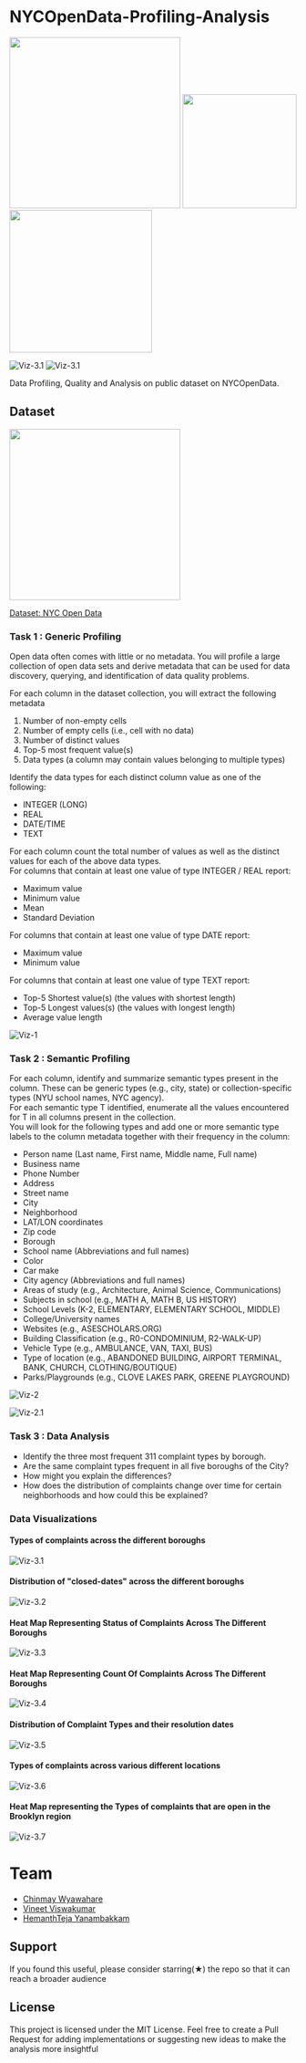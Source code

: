 # NYCOpenData-Profiling-Analysis




<img src="https://upload.wikimedia.org/wikipedia/commons/thumb/0/0e/Hadoop_logo.svg/1280px-Hadoop_logo.svg.png" width="300"> <img src="https://modin.readthedocs.io/en/latest/_static/MODIN_ver2.png" width="200"> <img src="https://pbs.twimg.com/media/D958JC_XUAsuvWR.jpg" width="250"> <br> 

![Viz-3.1](https://github.com/gandalf1819/NYCOpenData-Profiling-Analysis/blob/master/Visualizations/Poster-1-2x3.png)
![Viz-3.1](https://github.com/gandalf1819/NYCOpenData-Profiling-Analysis/blob/master/Visualizations/Poster-2-2x3.png)

Data Profiling, Quality and Analysis on public dataset on NYCOpenData.

## Dataset

<img src="https://github.com/gandalf1819/NYCOpenData-Profiling-Analysis/blob/master/Visualizations/nyc-open-data.png" width="300">

[Dataset: NYC Open Data](https://opendata.cityofnewyork.us/)

### Task 1 : Generic Profiling

Open data often comes with little or no metadata. You will profile a large collection of open data sets and derive metadata that can be used for data discovery, querying, and identification of data quality problems.<br>

For each column in the dataset collection, you will extract the following metadata
1. Number of non-empty cells
2. Number of empty cells (i.e., cell with no data)
3. Number of distinct values
4. Top-5 most frequent value(s)
5. Data types (a column may contain values belonging to multiple types)

Identify the data types for each distinct column value as one of the following:<br>
* INTEGER (LONG)<br>
* REAL<br>
* DATE/TIME<br>
* TEXT<br>

For each column count the total number of values as well as the distinct values for each of the above data types.<br>
For columns that contain at least one value of type INTEGER / REAL report:<br>
* Maximum value<br>
* Minimum value<br>
* Mean<br>
* Standard Deviation<br>

For columns that contain at least one value of type DATE report:<br>
* Maximum value<br>
* Minimum value<br>

For columns that contain at least one value of type TEXT report:<br>
* Top-5 Shortest value(s) (the values with shortest length)<br>
* Top-5 Longest values(s) (the values with longest length)<br>
* Average value length

![Viz-1](https://github.com/gandalf1819/NYCOpenData-Profiling-Analysis/blob/master/Visualizations/task1-viz.png)

### Task 2 : Semantic Profiling

For each column, identify and summarize semantic types present in the column. These can be generic types (e.g., city, state) or collection-specific types (NYU school names, NYC agency). <br>
For each semantic type T identified, enumerate all the values encountered for T in all columns present in the collection.<br>
You will look for the following types and add one or more semantic type labels to the column metadata together with their frequency in the column:<br>

* Person name (Last name, First name, Middle name, Full name)
* Business name
* Phone Number
* Address
* Street name
* City
* Neighborhood
* LAT/LON coordinates
* Zip code
* Borough
* School name (Abbreviations and full names)
* Color
* Car make
* City agency (Abbreviations and full names)
* Areas of study (e.g., Architecture, Animal Science, Communications)
* Subjects in school (e.g., MATH A, MATH B, US HISTORY)
* School Levels (K-2, ELEMENTARY, ELEMENTARY SCHOOL, MIDDLE)
* College/University names
* Websites (e.g., ASESCHOLARS.ORG)
* Building Classification (e.g., R0-CONDOMINIUM, R2-WALK-UP)
* Vehicle Type (e.g., AMBULANCE, VAN, TAXI, BUS)
* Type of location (e.g., ABANDONED BUILDING, AIRPORT TERMINAL, BANK,
CHURCH, CLOTHING/BOUTIQUE)
* Parks/Playgrounds (e.g., CLOVE LAKES PARK, GREENE PLAYGROUND)


![Viz-2](https://github.com/gandalf1819/NYCOpenData-Profiling-Analysis/blob/master/Visualizations/task2-viz.png)


![Viz-2.1](https://github.com/gandalf1819/NYCOpenData-Profiling-Analysis/blob/master/Visualizations/task2-viz2.png)

### Task 3 : Data Analysis

* Identify the three most frequent 311 complaint types by borough. 
* Are the same complaint types frequent in all five boroughs of the City? 
* How might you explain the differences? 
* How does the distribution of complaints change over time for certain neighborhoods and how could this be explained?
### Data Visualizations
#### Types of complaints across the different boroughs
![Viz-3.1](https://github.com/gandalf1819/NYCOpenData-Profiling-Analysis/blob/master/Visualizations/Task-3-1.png)
#### Distribution of "closed-dates" across the different boroughs
![Viz-3.2](https://github.com/gandalf1819/NYCOpenData-Profiling-Analysis/blob/master/Visualizations/Task-3-2.png)
#### Heat Map Representing Status of Complaints Across The Different Boroughs
![Viz-3.3](https://github.com/gandalf1819/NYCOpenData-Profiling-Analysis/blob/master/Visualizations/Task-3-3.png)
#### Heat Map Representing Count Of Complaints Across The Different Boroughs
![Viz-3.4](https://github.com/gandalf1819/NYCOpenData-Profiling-Analysis/blob/master/Visualizations/Task-3-4.png)
#### Distribution of Complaint Types and their resolution dates
![Viz-3.5](https://github.com/gandalf1819/NYCOpenData-Profiling-Analysis/blob/master/Visualizations/Task-3-5.png)
#### Types of complaints across various different locations
![Viz-3.6](https://github.com/gandalf1819/NYCOpenData-Profiling-Analysis/blob/master/Visualizations/Task-3-6.png)
#### Heat Map representing the Types of complaints that are open in the Brooklyn region
![Viz-3.7](https://github.com/gandalf1819/NYCOpenData-Profiling-Analysis/blob/master/Visualizations/Task-3-7.png)


# Team 

* [Chinmay Wyawahare](https://github.com/gandalf1819)
* [Vineet Viswakumar](https://github.com/vineet247)
* [HemanthTeja Yanambakkam](https://github.com/HemanthTejaY)

## Support

If you found this useful, please consider starring(★) the repo so that it can reach a broader audience

## License

This project is licensed under the MIT License. Feel free to create a Pull Request for adding implementations or suggesting new ideas to make the analysis more insightful
